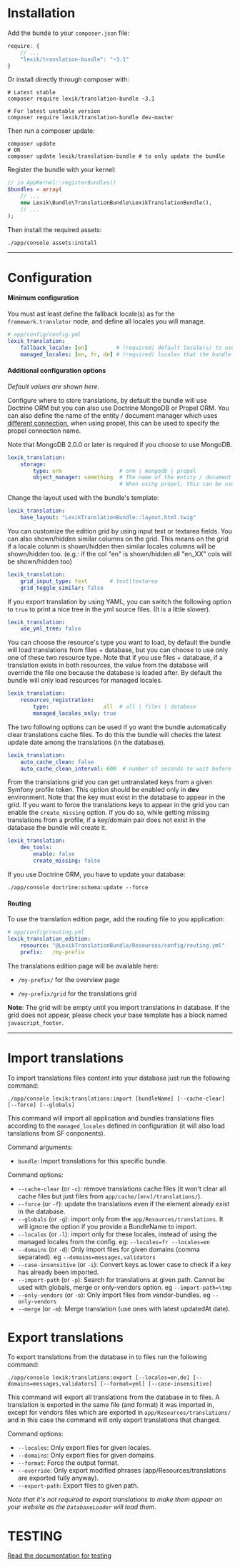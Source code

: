 Installation
============

Add the bunde to your `composer.json` file:

```javascript
require: {
    // ...
    "lexik/translation-bundle": "~3.1"
}
```

Or install directly through composer with:

```shell
# Latest stable
composer require lexik/translation-bundle ~3.1

# For latest unstable version
composer require lexik/translation-bundle dev-master
```

Then run a composer update:

```shell
composer update
# OR
composer update lexik/translation-bundle # to only update the bundle
```

Register the bundle with your kernel:

```php
// in AppKernel::registerBundles()
$bundles = array(
    // ...
    new Lexik\Bundle\TranslationBundle\LexikTranslationBundle(),
    // ...
);
```

Then install the required assets:

    ./app/console assets:install

___________________

Configuration
=============

#### Minimum configuration

You must ast least define the fallback locale(s) as for the `framework.translator` node, and define all locales you will manage.

```yml
# app/config/config.yml
lexik_translation:
    fallback_locale: [en]         # (required) default locale(s) to use
    managed_locales: [en, fr, de] # (required) locales that the bundle have to manage
```

#### Additional configuration options

*Default values are shown here.*

Configure where to store translations, by default the bundle will use Doctrine ORM but you can also use Doctrine MongoDB or Propel ORM.
You can also define the name of the entity / document manager which uses [different connection](http://symfony.com/doc/current/cookbook/doctrine/multiple_entity_managers.html), when using propel, this can be used to specify the propel connection name.

Note that MongoDB 2.0.0 or later is required if you choose to use MongoDB.

```yml
lexik_translation:
    storage:
        type: orm                  # orm | mongodb | propel
        object_manager: something  # The name of the entity / document manager which uses different connection (see: http://symfony.com/doc/current/cookbook/doctrine/multiple_entity_managers.html)
                                   # When using propel, this can be used to specify the propel connection name
```

Change the layout used with the bundle's template:

```yml
lexik_translation:
    base_layout: "LexikTranslationBundle::layout.html.twig"
```

You can customize the edition grid by using input text or textarea fields.
You can also shown/hidden similar columns on the grid. This means on the grid if a locale colunm is shown/hidden then similar locales columns will be shown/hidden too.
(e.g.: if the col "en" is shown/hidden all "en_XX" cols will be shown/hidden too)

```yml
lexik_translation:
    grid_input_type: text       # text|textarea
    grid_toggle_similar: false
```

If you export translation by using YAML, you can switch the following option to `true` to  print a nice tree in the yml source files.
(It is a little slower).

```yml
lexik_translation:
    use_yml_tree: false
```

You can choose the resource's type you want to load, by default the bundle will load translations from files + database, but you can choose to use only one of these two resource type.
Note that if you use files + database, if a translation exists in both resources, the value from the database will override the file one because the database is loaded after.
By default the bundle will only load resources for managed locales.

```yml
lexik_translation:
    resources_registration:
        type:                 all  # all | files | database
        managed_locales_only: true
```

The two following options can be used if yo want the bundle automatically clear translations cache files. 
To do this the bundle will checks the latest update date among the translations (in the database).

```yml
lexik_translation:
    auto_cache_clean: false
    auto_cache_clean_interval: 600  # number of seconds to wait before trying to check if translations have changed in the database.
```

From the translations grid you can get untranslated keys from a given Symfony profile token. This option should be enabled only in **dev** environment.
Note that the key must exist in the database to appear in the grid.
If you want to force the translations keys to appear in the grid you can enable the `create_missing` option.
If you do so, while getting missing translations from a profile, if a key/domain pair does not exist in the database the bundle will create it.

```yml
lexik_translation:
    dev_tools:
        enable: false
        create_missing: false
```

If you use Doctrine ORM, you have to update your database:

    ./app/console doctrine:schema:update --force

#### Routing

To use the translation edition page, add the routing file to you application:

```yml
# app/config/routing.yml
lexik_translation_edition:
    resource: "@LexikTranslationBundle/Resources/config/routing.yml"
    prefix:   /my-prefix
```

The translations edition page will be available here:

* `/my-prefix/` for the overview page

* `/my-prefix/grid` for the translations grid

**Note**: The grid will be empty until you import translations in database.
If the grid does not appear, please check your base template has a block named `javascript_footer`.

___________________

Import translations
===================

To import translations files content into your database just run the following command:

    ./app/console lexik:translations:import [bundleName] [--cache-clear] [--force] [--globals]

This command will import all application and bundles translations files according to the `managed_locales` defined in configuration (it will also load tanslations from SF conponents).

Command arguments:
* `bundle`: Import translations for this specific bundle.

Command options:
* `--cache-clear` (or `-c`): remove translations cache files (it won't clear all cache files but just files from `app/cache/[env]/translations/`).
* `--force` (or `-f`): update the translations even if the element already exist in the database.
* `--globals` (or `-g`): import only from the `app/Resources/translations`. It will ignore the option if you provide a BundleName to import.
* `--locales` (or `-l`): import only for these locales, instead of using the managed locales from the config. eg: `--locales=fr --locales=en`
* `--domains` (or `-d`): Only import files for given domains (comma separated). eg `--domains=messages,validators`
* `--case-insensitive` (or `-i`): Convert keys as lower case to check if a key has already been imported.
* `--import-path` (or `-p`): Search for translations at given path. Cannot be used with globals, merge or only-vendors option. eg `--import-path=\tmp`
* `--only-vendors` (or `-o`): Only import files from vendor-bundles. eg `--only-vendors`
* `--merge` (or `-m`): Merge translation (use ones with latest updatedAt date).
        
Export translations
===================

To export translations from the database in to files run the following command:

    ./app/console lexik:translations:export [--locales=en,de] [--domains=messages,validators] [--format=yml] [--case-insensitive]

This command will export all translations from the database in to files. A translation is exported in the same file (and format) it was imported in,
except for vendors files which are exported in `app/Resources/translations/` and in this case the command will only export translations that changed.

Command options:
* `--locales`: Only export files for given locales.
* `--domains`: Only export files for given domains.
* `--format`: Force the output format.
* `--override`: Only export modified phrases (app/Resources/translations are exported fully anyway).
* `--export-path`: Export files to given path.

*Note that it's not required to export translations to make them appear on your website as the `DatabaseLoader` will load them.*

TESTING
=======

[Read the documentation for testing ](./testing.md)
